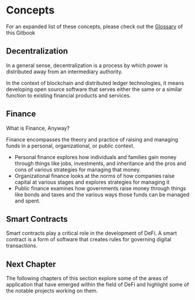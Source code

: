 # Concepts

For an expanded list of these concepts, please check out the [Glossary](https://app.gitbook.com/@kermankohli/s/defi-school/~/edit/drafts/-LrvNZgBZxv5SUzCrwPQ/section-vi-defi-glossary/teminology) of this Gitbook

## Decentralization

In a general sense, decentralization is a process by which power is distributed away from an intermediary authority. 

In the context of blockchain and distributed ledger technologies, it means developing open source software that serves either the same or a similar function to existing financial products and services.

## Finance

What is Finance, Anyway?

Finance encompasses the theory and practice of raising and managing funds in a personal, organizational, or public context. 

* Personal finance explores how individuals and families gain money through things like jobs, investments, and inheritance and the pros and cons of various strategies for managing that money.
* Organizational finance looks at the norms of how companies raise capital at various stages and explores strategies for managing it
* Public finance examines how governments raise money through things like bonds and taxes and the various ways those funds can be managed and spent.

## Smart Contracts

Smart contracts play a critical role in the development of DeFi. A smart contract is a form of software that creates rules for governing digital transactions.

## Next Chapter

The following chapters of this section explore some of the areas of application that have emerged within the field of DeFi and highlight some of the notable projects working on them.

